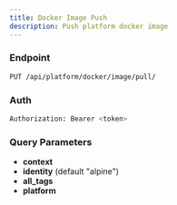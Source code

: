 ```yaml
---
title: Docker Image Push
description: Push platform docker image
---
```


### Endpoint

```bash
PUT /api/platform/docker/image/pull/
```

### Auth

```bash
Authorization: Bearer <token>
```

### Query Parameters

- **context**
- **identity** (default "alpine")
- **all_tags**
- **platform**

